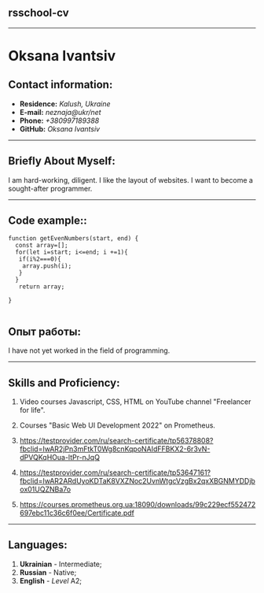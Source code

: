 
##           rsschool-cv 
***
#         __Oksana Ivantsiv__

## __Contact information:__ 
* __Residence:__   _Kalush, Ukraine_
* __E-mail:__ _neznaja@ukr/net_
* __Phone:__ _+380997189388_
* __GitHub:__ _Oksana Ivantsiv_
***


## __Briefly About Myself:__
I am hard-working, diligent. I like the layout of websites. I want to become a sought-after programmer.
***


## __Code example::__ 


```
function getEvenNumbers(start, end) {
  const array=[];
  for(let i=start; i<=end; i +=1){
   if(i%2===0){
    array.push(i);
   }
  }
   return array;  
   
}  
     
 ```


## __Опыт работы:__
I have not yet worked in the field of programming.
***

## __Skills and Proficiency:__

1. Video courses Javascript, CSS, HTML on YouTube channel "Freelancer for life".

1. Courses "Basic Web UI Development 2022" on Prometheus.

1. https://testprovider.com/ru/search-certificate/tp56378808?fbclid=IwAR2jPn3mFtkT0Wg8cnKqpoNAIdFFBKX2-6r3vN-dPVQKqHOua-ltPr-nJqQ

1. https://testprovider.com/ru/search-certificate/tp53647161?fbclid=IwAR2ARdUyoKDTaK8VXZNoc2UvnWtgcVzgBx2qxXBGNMYDDjbox01UQZNBa7o

1. https://courses.prometheus.org.ua:18090/downloads/99c229ecf552472697ebc11c36c6f0ee/Certificate.pdf
***


## __Languages:__
1. __Ukrainian__ - Intermediate;
1. __Russian__ - Native;
1. __English__ - _Level_ A2;

